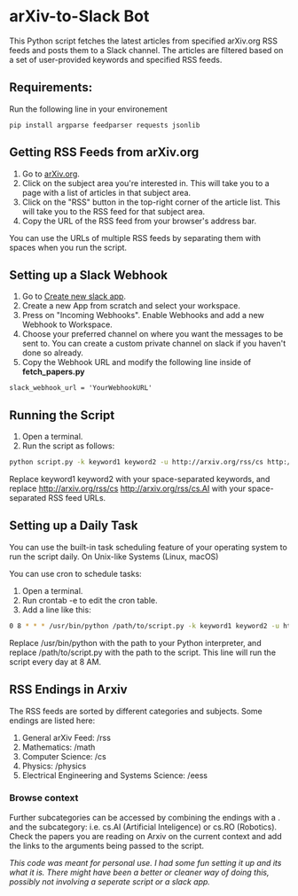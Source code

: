 # arXiv-to-Slack Bot

This Python script fetches the latest articles from specified arXiv.org RSS feeds and posts them to a Slack channel. The articles are filtered based on a set of user-provided keywords and specified RSS feeds. 



## Requirements:
Run the following line in your environement
```
pip install argparse feedparser requests jsonlib
```

## Getting RSS Feeds from arXiv.org

1. Go to [arXiv.org](http://arxiv.org/).
2. Click on the subject area you're interested in. This will take you to a page with a list of articles in that subject area.
3. Click on the "RSS" button in the top-right corner of the article list. This will take you to the RSS feed for that subject area.
4. Copy the URL of the RSS feed from your browser's address bar.

You can use the URLs of multiple RSS feeds by separating them with spaces when you run the script.

## Setting up a Slack Webhook

1. Go to [Create new slack app](https://api.slack.com/apps?new_app=1).
2. Create a new App from scratch and select your workspace. 
3. Press on "Incoming Webhooks". Enable Webhooks and add a new Webhook to Workspace. 
4. Choose your preferred channel on where you want the messages to be sent to. You can create a custom private channel on slack if you haven't done so already.
5. Copy the Webhook URL and modify the following line inside of **fetch_papers.py**

```
slack_webhook_url = 'YourWebhookURL'
```
## Running the Script

1. Open a terminal.
2. Run the script as follows:

```bash
python script.py -k keyword1 keyword2 -u http://arxiv.org/rss/cs http://arxiv.org/rss/cs.AI
```

Replace keyword1 keyword2 with your space-separated keywords, and replace http://arxiv.org/rss/cs http://arxiv.org/rss/cs.AI with your space-separated RSS feed URLs.

## Setting up a Daily Task

You can use the built-in task scheduling feature of your operating system to run the script daily.
On Unix-like Systems (Linux, macOS)

You can use cron to schedule tasks:
1. Open a terminal.
2. Run crontab -e to edit the cron table.
3. Add a line like this:
```bash
0 8 * * * /usr/bin/python /path/to/script.py -k keyword1 keyword2 -u http://arxiv.org/rss/cs http://arxiv.org/rss/cs.AI
```
Replace /usr/bin/python with the path to your Python interpreter, and replace /path/to/script.py with the path to the script. This line will run the script every day at 8 AM.

## RSS Endings in Arxiv
The RSS feeds are sorted by different categories and subjects. Some endings are listed here:
  1. General arXiv Feed: /rss
  2. Mathematics: /math
  3. Computer Science: /cs
  4. Physics: /physics
  5. Electrical Engineering and Systems Science: /eess

### Browse context
Further subcategories can be accessed by combining the endings with a . and the subcategory: i.e. cs.AI (Artificial Inteligence) or cs.RO (Robotics). Check the papers you are reading on Arxiv on the current context and add the links to the arguments being passed to the script. 

*This code was meant for personal use. I had some fun setting it up and its what it is. There might have been a better or cleaner way of doing this, possibly not involving a seperate script or a slack app.* 


